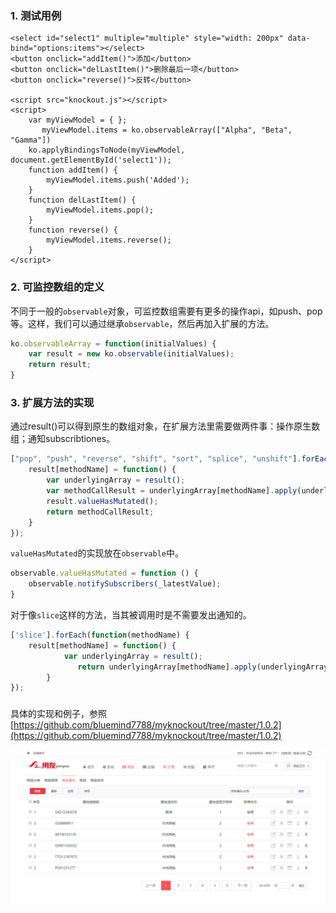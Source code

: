 ### 1. 测试用例
``` vbscript-html
<select id="select1" multiple="multiple" style="width: 200px" data-bind="options:items"></select>
<button onclick="addItem()">添加</button>
<button onclick="delLastItem()">删除最后一项</button>
<button onclick="reverse()">反转</button>

<script src="knockout.js"></script>
<script>
	var myViewModel = { };
       myViewModel.items = ko.observableArray(["Alpha", "Beta", "Gamma"])
	ko.applyBindingsToNode(myViewModel, document.getElementById('select1'));
	function addItem() {
		myViewModel.items.push('Added');
	}
	function delLastItem() {
		myViewModel.items.pop();
	}
	function reverse() {
		myViewModel.items.reverse();
	}
</script>
```
### 2. 可监控数组的定义
不同于一般的`observable`对象，可监控数组需要有更多的操作api，如push、pop等。这样，我们可以通过继承`observable`，然后再加入扩展的方法。
``` javascript
ko.observableArray = function(initialValues) {
	var result = new ko.observable(initialValues);
	return result;
}
```
### 3. 扩展方法的实现
通过result()可以得到原生的数组对象，在扩展方法里需要做两件事：操作原生数组；通知subscribtiones。
``` javascript
["pop", "push", "reverse", "shift", "sort", "splice", "unshift"].forEach(function(methodName) {
	result[methodName] = function() {
		var underlyingArray = result();
		var methodCallResult = underlyingArray[methodName].apply(underlyingArray, arguments);
		result.valueHasMutated();
	    return methodCallResult;
	}
});
```
`valueHasMutated`的实现放在`observable`中。
``` javascript
observable.valueHasMutated = function () { 
	observable.notifySubscribers(_latestValue); 
}
```
对于像`slice`这样的方法，当其被调用时是不需要发出通知的。
``` javascript
['slice'].forEach(function(methodName) {
	result[methodName] = function() {
			var underlyingArray = result();
	           return underlyingArray[methodName].apply(underlyingArray, arguments);
		}
});
```
### 
具体的实现和例子，参照[https://github.com/bluemind7788/myknockout/tree/master/1.0.2](https://github.com/bluemind7788/myknockout/tree/master/1.0.2)

![image](https://raw.githubusercontent.com/bluemind7788/myknockout/master/1.0.2/1.png)
